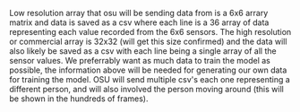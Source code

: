 Low resolution array that osu will be sending data from is a 6x6 arrary matrix and data is saved as a csv where each line is a 36 array of data representing each value recorded from the 6x6 sensors. 
The high resolution or commercial array is 32x32 (will get this size confirmed) and the data will also likely be saved as a csv with each line being a single array of all the sensor values.
We preferrably want as much data to train the model as possible, the information above will be needed for generating our own data for training the model. 
OSU will send multiple csv's each one representing a different person, and will also involved the person moving around (this will be shown in the hundreds of frames).
